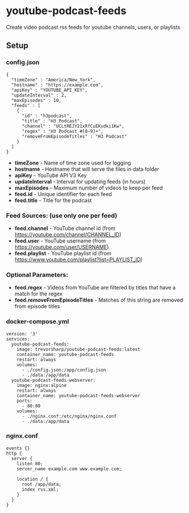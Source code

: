 # youtube-podcast-feeds

Create video podcast rss feeds for youtube channels, users, or playlists

## Setup

### config.json

```
{
  "timeZone" : "America/New_York",
  "hostname" : "https://example.com",
  "apiKey" : "YOUTUBE_API_KEY",
  "updateInterval" : 2,
  "maxEpisodes" : 10,
  "feeds" : [
    {
      "id" : "h3podcast",
      "title" : "H3 Podcast",
      "channel" : "UCLtREJY21xRfCuEKvdki1Kw",
      "regex" : "H3 Podcast #[0-9]+",
      "removeFromEpisodeTitles" : "H3 Podcast"
    }
  ]
}
```

- **timeZone** - Name of time zone used for logging
- **hostname** - Hostname that will serve the files in data folder
- **apiKey** - YouTube API V3 Key
- **updateInterval** - Interval for updating feeds (in hours)
- **maxEpisodes** - Maximum number of videos to keep per feed
- **feed.id** - Unique identifier for each feed
- **feed.title** - Title for the podcast

### Feed Sources: (use only one per feed)

- **feed.channel** - YouTube channel id (from https://youtube.com/channel/CHANNEL_ID)
- **feed.user** - YouTube username (from https://youtube.com/user/USERNAME)
- **feed.playlist** - YouTube playlist id (from https://www.youtube.com/playlist?list=PLAYLIST_ID)

### Optional Parameters:

- **feed.regex** - Videos from YouTube are filtered by titles that have a match for the regex
- **feed.removeFromEpisodeTitles** - Matches of this string are removed from episode titles

### docker-compose.yml

```
version: '3'
services:
  youtube-podcast-feeds:
    image: trevorsharp/youtube-podcast-feeds:latest
    container_name: youtube-podcast-feeds
    restart: always
    volumes:
      - ./config.json:/app/config.json
      - ./data:/app/data
  youtube-podcast-feeds-webserver:
    image: nginx:alpine
    restart: always
    container_name: youtube-podcast-feeds-webserver
    ports:
      - 80:80
    volumes:
      - ./nginx.conf:/etc/nginx/nginx.conf
      - ./data:/app/data
```

### nginx.conf

```
events {}
http {
  server {
    listen 80;
    server_name example.com www.example.com;

    location / {
      root /app/data;
      index rss.xml;
    }
  }
}
```
